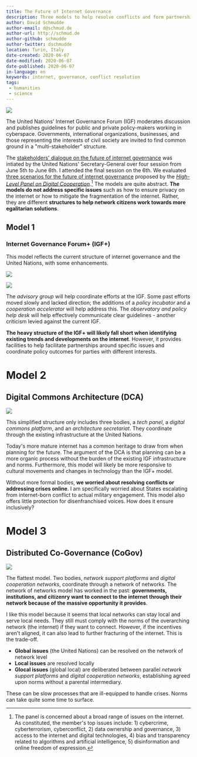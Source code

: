 ```yaml
---
title: The Future of Internet Governance
description: Three models to help resolve conflicts and form partnerships as the global community comes together to build the next internet.
author: David Schmudde
author-email: d@schmud.de
author-url: http://schmud.de
author-github: schmudde
author-twitter: dschmudde
location: Turin, Italy
date-created: 2020-06-07
date-modified: 2020-06-07
date-published: 2020-06-07
in-language: en
keywords: internet, governance, conflict resolution
tags:
 - humanities
 - science
---
```


![](/img/2020-06-06-internet-gov/igflogo.png)

The United Nations' Internet Governance Forum (IGF) moderates discussion and publishes guidelines for public and private policy-makers working in cyberspace. Governments, international organizations, businesses, and those representing the interests of civil society are invited to find common ground in a "multi-stakeholder" structure.

The [stakeholders' dialogue on the future of internet governance](https://wetheinternet.org/) was intiated by the United Nations' Secretary-General over four session from June 5th to June 6th. I attended the final session on the 6th. We evaluated [three scenarios for the future of internet governance](/papers/future-internet-gov.pdf) proposed by the *[High-Level Panel on Digital Cooperation](https://digitalcooperation.org/)*.[^high-level] The models are quite abstract. **The models do not address specific issues** such as how to ensure privacy on the internet or how to mitigate the fragmentation of the internet. Rather, they are different **structures to help network citizens work towards more egalitarian solutions**.

[^high-level]: The panel is concerned about a broad range of issues on the internet. As constituted, the member's top issues include: 1) cybercrime, cyberterrorism, cyberconflict, 2) data ownership and governance, 3) access to the internet and digital technologies, 4) bias and transparency related to algorithms and artificial intelligence, 5) disinformation and online freedom of expression.

## Model 1
### Internet Governance Forum+ (IGF+)

This model reflects the current structure of internet governance and the United Nations, with some enhancements.

![](/img/2020-06-06-internet-gov/igf-plus.png)

![](/img/2020-06-06-internet-gov/igf-plus-key.png)

The *advisory group* will help coordinate efforts at the IGF. Some past efforts moved slowly and lacked direction; the additions of a *policy incubator* and a *cooperation accelerator* will help address this. The *observatory and policy help desk* will help effectively communicate clear guidelines - another criticism levied against the current IGF.

**The heavy structure of the IGF+ will likely fall short when identifying existing trends and developments on the internet**. However, it provides facilities to help facilitate partnerships around specific issues and coordinate policy outcomes for parties with different interests.

# Model 2
## Digital Commons Architecture (DCA)

![](/img/2020-06-06-internet-gov/dca.png)

This simplified structure only includes three bodies, a *tech panel*, a *digital commons platform*, and an *architecture secretariat*. They coordinate through the existing infrastructure at the United Nations.

Today's more mature internet has a common heritage to draw from when planning for the future. The argument of the DCA is that planning can be a more organic process without the burden of the existing IGF infrastructure and norms. Furthermore, this model will likely be more responsive to cultural movements and changes in technology than the IGF+ model.

Without more formal bodies, **we worried about resolving conflicts or addressing crises online**. I am specifically worried about States escalating from internet-born conflict to actual military engagement. This model also offers little protection for disenfranchised voices. How does it ensure inclusively?

# Model 3
## Distributed Co-Governance (CoGov)

![](/img/2020-06-06-internet-gov/cogov.png)

The flattest model. Two bodies, *network support platforms* and *digital cooperation networks*, coordinate through a network of networks. The network of networks model has worked in the past: **governments, institutions, and citizenry want to connect to the internet through their network because of the massive opportunity it provides**.

I like this model because it seems that local networks can stay local and serve local needs. They still must comply with the norms of the overarching network (the internet) if they want to connect. However, if the incentives aren't aligned, it can also lead to further fracturing of the internet. This is the trade-off.

- **Global issues** (the United Nations) can be resolved on the network of network level
- **Local issues** are resolved locally
- **Glocal issues** (global local) are deliberated between parallel *network support platforms* and *digital cooperation networks*, establishing agreed upon norms without a parental intermediary.

These can be slow processes that are ill-equipped to handle crises. Norms can take quite some time to surface.
